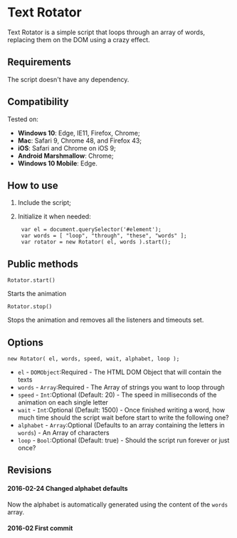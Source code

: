 # Text Rotator

Text Rotator is a simple script that loops through an array of words, replacing them on
the DOM using a crazy effect.

## Requirements

The script doesn't have any dependency.

## Compatibility

Tested on:
- __Windows 10__: Edge, IE11, Firefox, Chrome;
- __Mac__: Safari 9, Chrome 48, and Firefox 43;
- __iOS__: Safari and Chrome on iOS 9;
- __Android Marshmallow__: Chrome;
- __Windows 10 Mobile__: Edge.

## How to use

1. Include the script;
2. Initialize it when needed:

		var el = document.querySelector('#element');
		var words = [ "loop", "through", "these", "words" ];
		var rotator = new Rotator( el, words ).start();

## Public methods

	Rotator.start()

Starts the animation

	Rotator.stop()

Stops the animation and removes all the listeners and timeouts set.

## Options

	new Rotator( el, words, speed, wait, alphabet, loop );

* ```el``` - ```DOMObject```:Required - The HTML DOM Object that will contain the texts
* ```words``` - ```Array```:Required - The Array of strings you want to loop through
* ```speed``` - ```Int```:Optional (Default: 20) - The speed in milliseconds of the animation on each single letter
* ```wait``` - ```Int```:Optional (Default: 1500) - Once finished writing a word, how much time should the script wait before start to write the following one?
* ```alphabet``` - ```Array```:Optional (Defaults to an array containing the letters in ```words```) - An Array of characters
* ```loop``` - ```Bool```:Optional (Default: true) - Should the script run forever or just once?


## Revisions

#### 2016-02-24 Changed alphabet defaults
Now the alphabet is automatically generated using the content of the ```words``` array.

#### 2016-02 First commit